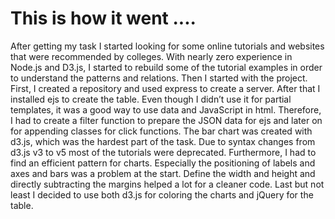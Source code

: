 # This is how it went ....

After getting my task I started looking for some online tutorials and websites that were recommended by colleges. With nearly zero experience in Node.js and D3.js, I started to rebuild some of the tutorial examples in order to understand the patterns and relations.
Then I started with the project. First, I created a repository and used express to create a server. After that I installed ejs to create the table. Even though I didn’t use it for partial templates, it was a good way to use data and JavaScript in html. Therefore, I had to create a filter function to prepare the JSON data for ejs and later on for appending classes for click functions.
The bar chart was created with d3.js, which was the hardest part of the task. Due to syntax changes from d3.js v3 to v5 most of the tutorials were deprecated. Furthermore, I had to find an efficient pattern for charts. Especially the positioning of labels and axes and bars was a problem at the start. Define the width and height and directly subtracting the margins helped a lot for a cleaner code. Last but not least I decided to use both d3.js for coloring the charts and jQuery for the table.   
